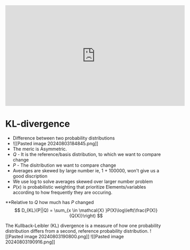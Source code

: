 <iframe width="560" height="315" src="https://www.youtube.com/embed/q0AkK8aYbLY?si=yrj8iNVXqylaCNFa" title="YouTube video player" frameborder="0" allow="accelerometer; autoplay; clipboard-write; encrypted-media; gyroscope; picture-in-picture; web-share" referrerpolicy="strict-origin-when-cross-origin" allowfullscreen></iframe>

# KL-divergence
- Difference between two probability distributions
- ![[Pasted image 20240803184845.png]]
- The meric is Asymmetric.
- $Q$ - It is the reference/basis distribution, to which we want to compare change
- $P$ - The disitribution we want to compare change
- Averages are skewed by large number ie, 1 + 100000, won't give us a good discription
- We use log to solve averages skewed over larger number problem
- $P(x)$ is probabilistic weighting that prioritize Elements/variables according to how frequently they are occuring.

**Relative to $Q$ how much has $P$ changed
$$ D_{KL}(P||Q) = \sum_{x \in \mathcal{X} }P(X)\log\left(\frac{P(X)}{Q(X)}\right) $$

The Kullback-Leibler (KL) divergence is a measure of how one probability distribution differs from a second, reference probability distribution.
![[Pasted image 20240803190800.png]]
![[Pasted image 20240803190916.png]]

